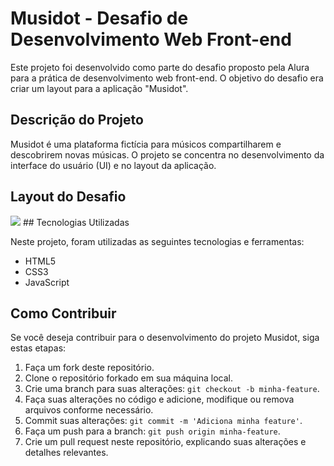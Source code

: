 # Musidot - Desafio de Desenvolvimento Web Front-end

Este projeto foi desenvolvido como parte do desafio proposto pela Alura para a prática de desenvolvimento web front-end. O objetivo do desafio era criar um layout para a aplicação "Musidot".

## Descrição do Projeto

Musidot é uma plataforma fictícia para músicos compartilharem e descobrirem novas músicas. O projeto se concentra no desenvolvimento da interface do usuário (UI) e no layout da aplicação.

## Layout do Desafio

<img src ="/home/antonio/Área de trabalho/projeto-musicDot/challenge/MUSICDOTMOCKUP.png" >
## Tecnologias Utilizadas

Neste projeto, foram utilizadas as seguintes tecnologias e ferramentas:

- HTML5
- CSS3
- JavaScript


## Como Contribuir

Se você deseja contribuir para o desenvolvimento do projeto Musidot, siga estas etapas:

1. Faça um fork deste repositório.
2. Clone o repositório forkado em sua máquina local.
3. Crie uma branch para suas alterações: `git checkout -b minha-feature`.
4. Faça suas alterações no código e adicione, modifique ou remova arquivos conforme necessário.
5. Commit suas alterações: `git commit -m 'Adiciona minha feature'`.
6. Faça um push para a branch: `git push origin minha-feature`.
7. Crie um pull request neste repositório, explicando suas alterações e detalhes relevantes.




